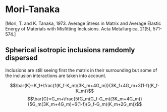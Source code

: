 # Mori-Tanaka
[Mori, T. and K. Tanaka, 1973. Average Stress in Matrix and Average Elastic Energy of Materials with Misfitting Inclusions. Acta Metallurgica, 21(5), 571-574.]

## Spherical isotropic inclusions ramdomly dispersed

Inclusions are still seeing first the matrix in their surrounding but some of the inclusion interactions are taken into account.

$$\bar{K}=K_1+\frac{f(K_f-K_m)(3K_m+4G_m)}{3K_f+4G_m+3(1-f)(K_f-K_m)}$$
$$\bar{G}=G_m+\frac{5fG_m(G_f-G_m)(3K_m+4G_m)}{5G_m(3K_m+4G_m)+6(1-f)(G_f-G_m)(K_m+2G_m)}$$

